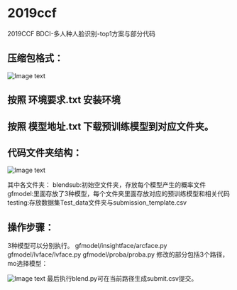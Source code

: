 # 2019ccf
2019CCF BDCI-多人种人脸识别-top1方案与部分代码

## 压缩包格式：
![Image text](https://github.com/themostnewone/2019ccf/blob/master/img-folder/1.png)

## 按照 环境要求.txt 安装环境

## 按照 模型地址.txt 下载预训练模型到对应文件夹。

## 代码文件夹结构：
![Image text](https://github.com/themostnewone/2019ccf/blob/master/img-folder/2.png)

其中各文件夹：
blendsub:初始空文件夹，存放每个模型产生的概率文件
gfmodel:里面存放了3种模型，每个文件夹里面存放对应的预训练模型和相关代码
testing:存放数据集Test_data文件夹与submission_template.csv

## 操作步骤：
3种模型可以分别执行。
gfmodel/insightface/arcface.py
gfmodel/lvface/lvface.py
gfmodel/proba/proba.py
修改的部分包括3个路径，mo选择模型：

![Image text](https://github.com/themostnewone/2019ccf/blob/master/img-folder/3.png)
最后执行blend.py可在当前路径生成submit.csv提交。
